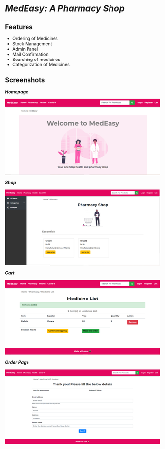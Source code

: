 # *__MedEasy: A Pharmacy Shop__*

## Features
- Ordering of Medicines
- Stock Management
- Admin Panel
- Mail Confirmation
- Searching of medicines
- Categorization of Medicines

## Screenshots
*__Homepage__* <br/>

<img src = "p1.PNG" />

*__Shop__* <br/>

<img src = "p4.PNG" />

*__Cart__* <br/>

<img src = "p6.PNG" />

*__Order Page__* <br/>

<img src = "p8.PNG" />
